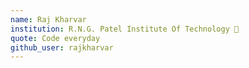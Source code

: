 ```yaml
---
name: Raj Kharvar
institution: R.N.G. Patel Institute Of Technology 🚩
quote: Code everyday
github_user: rajkharvar
---
```

